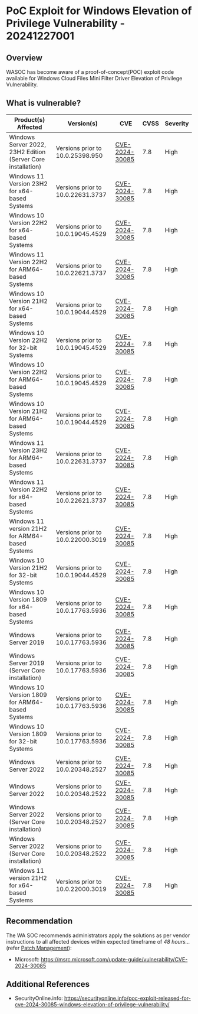 # PoC Exploit for Windows Elevation of Privilege Vulnerability - 20241227001

## Overview

WASOC has become aware of a proof-of-concept(POC) exploit code available for Windows Cloud Files Mini Filter Driver Elevation of Privilege Vulnerability.

## What is vulnerable?

| Product(s) Affected | Version(s) | CVE  | CVSS     | Severity     |
| ------------------- | ---------- | ---- | -------- | ------------ |
| Windows   Server 2022, 23H2 Edition (Server Core installation) | Versions prior to 10.0.25398.950  | [CVE-2024-30085](https://nvd.nist.gov/vuln/detail/CVE-2024-30085) | 7.8  | High |
| Windows 11   Version 23H2 for x64-based Systems                | Versions prior to 10.0.22631.3737 | [CVE-2024-30085](https://nvd.nist.gov/vuln/detail/CVE-2024-30085) | 7.8  | High |
| Windows 10   Version 22H2 for x64-based Systems                | Versions prior to 10.0.19045.4529 | [CVE-2024-30085](https://nvd.nist.gov/vuln/detail/CVE-2024-30085) | 7.8  | High |
| Windows 11   Version 22H2 for ARM64-based Systems              | Versions prior to 10.0.22621.3737 | [CVE-2024-30085](https://nvd.nist.gov/vuln/detail/CVE-2024-30085) | 7.8  | High |
| Windows 10   Version 21H2 for x64-based Systems                | Versions prior to 10.0.19044.4529 | [CVE-2024-30085](https://nvd.nist.gov/vuln/detail/CVE-2024-30085) | 7.8  | High |
| Windows 10   Version 22H2 for 32-bit Systems                   | Versions prior to 10.0.19045.4529 | [CVE-2024-30085](https://nvd.nist.gov/vuln/detail/CVE-2024-30085) | 7.8  | High |
| Windows 10   Version 22H2 for ARM64-based Systems              | Versions prior to 10.0.19045.4529 | [CVE-2024-30085](https://nvd.nist.gov/vuln/detail/CVE-2024-30085) | 7.8  | High |
| Windows 10   Version 21H2 for ARM64-based Systems              | Versions prior to 10.0.19044.4529 | [CVE-2024-30085](https://nvd.nist.gov/vuln/detail/CVE-2024-30085) | 7.8  | High |
| Windows 11   Version 23H2 for ARM64-based Systems              | Versions prior to 10.0.22631.3737 | [CVE-2024-30085](https://nvd.nist.gov/vuln/detail/CVE-2024-30085) | 7.8  | High |
| Windows 11   Version 22H2 for x64-based Systems                | Versions prior to 10.0.22621.3737 | [CVE-2024-30085](https://nvd.nist.gov/vuln/detail/CVE-2024-30085) | 7.8  | High |
| Windows 11   version 21H2 for ARM64-based Systems              | Versions prior to 10.0.22000.3019 | [CVE-2024-30085](https://nvd.nist.gov/vuln/detail/CVE-2024-30085) | 7.8  | High |
| Windows 10   Version 21H2 for 32-bit Systems                   | Versions prior to 10.0.19044.4529 | [CVE-2024-30085](https://nvd.nist.gov/vuln/detail/CVE-2024-30085) | 7.8  | High |
| Windows 10   Version 1809 for x64-based Systems                | Versions prior to 10.0.17763.5936 | [CVE-2024-30085](https://nvd.nist.gov/vuln/detail/CVE-2024-30085) | 7.8  | High |
| Windows Server 2019                                            | Versions prior to 10.0.17763.5936 | [CVE-2024-30085](https://nvd.nist.gov/vuln/detail/CVE-2024-30085) | 7.8  | High |
| Windows   Server 2019 (Server Core installation)               | Versions prior to 10.0.17763.5936 | [CVE-2024-30085](https://nvd.nist.gov/vuln/detail/CVE-2024-30085) | 7.8  | High |
| Windows 10   Version 1809 for ARM64-based Systems              | Versions prior to 10.0.17763.5936 | [CVE-2024-30085](https://nvd.nist.gov/vuln/detail/CVE-2024-30085) | 7.8  | High |
| Windows 10   Version 1809 for 32-bit Systems                   | Versions prior to 10.0.17763.5936 | [CVE-2024-30085](https://nvd.nist.gov/vuln/detail/CVE-2024-30085) | 7.8  | High |
| Windows Server 2022                                            | Versions prior to 10.0.20348.2527 | [CVE-2024-30085](https://nvd.nist.gov/vuln/detail/CVE-2024-30085) | 7.8  | High |
| Windows Server 2022                                            | Versions prior to 10.0.20348.2522 | [CVE-2024-30085](https://nvd.nist.gov/vuln/detail/CVE-2024-30085) | 7.8  | High |
| Windows   Server 2022 (Server Core installation)               | Versions prior to 10.0.20348.2527 | [CVE-2024-30085](https://nvd.nist.gov/vuln/detail/CVE-2024-30085) | 7.8  | High |
| Windows   Server 2022 (Server Core installation)               | Versions prior to 10.0.20348.2522 | [CVE-2024-30085](https://nvd.nist.gov/vuln/detail/CVE-2024-30085) | 7.8  | High |
| Windows 11   version 21H2 for x64-based Systems                | Versions prior to 10.0.22000.3019 | [CVE-2024-30085](https://nvd.nist.gov/vuln/detail/CVE-2024-30085) | 7.8  | High |

## Recommendation

The WA SOC recommends administrators apply the solutions as per vendor instructions to all affected devices within expected timeframe of *48 hours...* (refer [Patch Management](../guidelines/patch-management.md)):

- Microsoft: <https://msrc.microsoft.com/update-guide/vulnerability/CVE-2024-30085>

## Additional References

- SecurityOnline.info: <https://securityonline.info/poc-exploit-released-for-cve-2024-30085-windows-elevation-of-privilege-vulnerability/>
